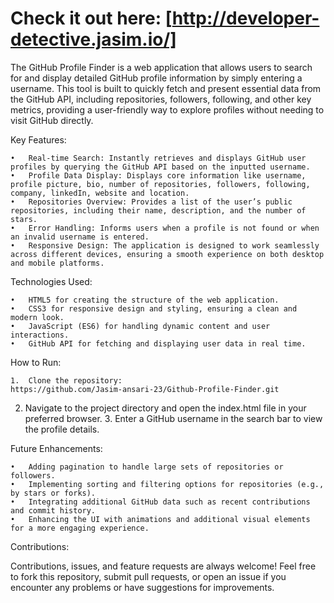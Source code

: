 # Check it out here: [http://developer-detective.jasim.io/]

The GitHub Profile Finder is a web application that allows users to search for and display detailed GitHub profile information by simply entering a username. This tool is built to quickly fetch and present essential data from the GitHub API, including repositories, followers, following, and other key metrics, providing a user-friendly way to explore profiles without needing to visit GitHub directly.

Key Features:

	•	Real-time Search: Instantly retrieves and displays GitHub user profiles by querying the GitHub API based on the inputted username.
	•	Profile Data Display: Displays core information like username, profile picture, bio, number of repositories, followers, following, company, linkedIn, website and location.
	•	Repositories Overview: Provides a list of the user’s public repositories, including their name, description, and the number of stars.
	•	Error Handling: Informs users when a profile is not found or when an invalid username is entered.
	•	Responsive Design: The application is designed to work seamlessly across different devices, ensuring a smooth experience on both desktop and mobile platforms.

Technologies Used:

	•	HTML5 for creating the structure of the web application.
	•	CSS3 for responsive design and styling, ensuring a clean and modern look.
	•	JavaScript (ES6) for handling dynamic content and user interactions.
	•	GitHub API for fetching and displaying user data in real time.

How to Run:

	1.	Clone the repository:
    https://github.com/Jasim-ansari-23/Github-Profile-Finder.git

2.	Navigate to the project directory and open the index.html file in your preferred browser.
	3.	Enter a GitHub username in the search bar to view the profile details.

Future Enhancements:

	•	Adding pagination to handle large sets of repositories or followers.
	•	Implementing sorting and filtering options for repositories (e.g., by stars or forks).
	•	Integrating additional GitHub data such as recent contributions and commit history.
	•	Enhancing the UI with animations and additional visual elements for a more engaging experience.

Contributions:

Contributions, issues, and feature requests are always welcome! Feel free to fork this repository, submit pull requests, or open an issue if you encounter any problems or have suggestions for improvements.